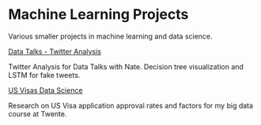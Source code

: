 # Machine Learning Projects 

Various smaller projects in machine learning and data science. 

[Data Talks - Twitter Analysis](DataTalks_Twitter/)

Twitter Analysis for Data Talks with Nate. Decision tree visualization and LSTM for fake tweets. 

[US Visas Data Science](USVisas_bigData_project/)

Research on US Visa application approval rates and factors for my big data course at Twente. 
